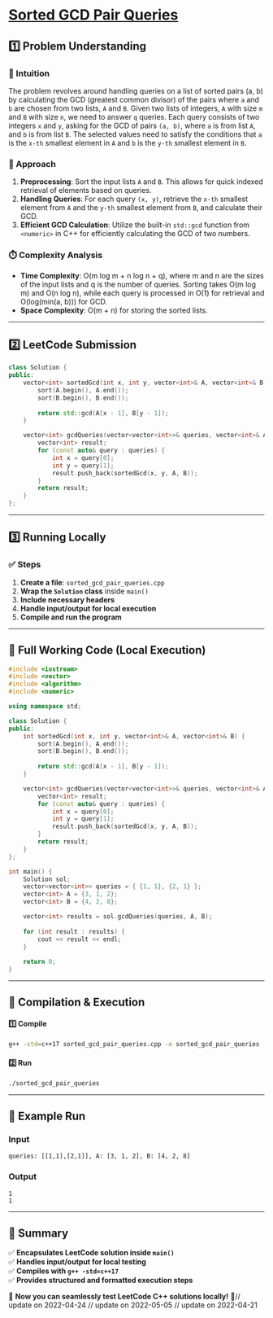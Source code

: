 # **[Sorted GCD Pair Queries](https://leetcode.com/problems/sorted-gcd-pair-queries/description/)**  

## **1️⃣ Problem Understanding**  
### **📌 Intuition**  
The problem revolves around handling queries on a list of sorted pairs (a, b) by calculating the GCD (greatest common divisor) of the pairs where `a` and `b` are chosen from two lists, `A` and `B`. Given two lists of integers, `A` with size `m` and `B` with size `n`, we need to answer `q` queries. Each query consists of two integers `x` and `y`, asking for the GCD of pairs `(a, b)`, where `a` is from list `A`, and `b` is from list `B`. The selected values need to satisfy the conditions that `a` is the `x-th` smallest element in `A` and `b` is the `y-th` smallest element in `B`.

### **🚀 Approach**  
1. **Preprocessing**: Sort the input lists `A` and `B`. This allows for quick indexed retrieval of elements based on queries.
2. **Handling Queries**: For each query `(x, y)`, retrieve the `x-th` smallest element from `A` and the `y-th` smallest element from `B`, and calculate their GCD.
3. **Efficient GCD Calculation**: Utilize the built-in `std::gcd` function from `<numeric>` in C++ for efficiently calculating the GCD of two numbers.

### **⏱️ Complexity Analysis**  
- **Time Complexity**: O(m log m + n log n + q), where m and n are the sizes of the input lists and q is the number of queries. Sorting takes O(m log m) and O(n log n), while each query is processed in O(1) for retrieval and O(log(min(a, b))) for GCD.
- **Space Complexity**: O(m + n) for storing the sorted lists.

---  

## **2️⃣ LeetCode Submission**  
```cpp
class Solution {
public:
    vector<int> sortedGcd(int x, int y, vector<int>& A, vector<int>& B) {
        sort(A.begin(), A.end());
        sort(B.begin(), B.end());
        
        return std::gcd(A[x - 1], B[y - 1]);
    }

    vector<int> gcdQueries(vector<vector<int>>& queries, vector<int>& A, vector<int>& B) {
        vector<int> result;
        for (const auto& query : queries) {
            int x = query[0];
            int y = query[1];
            result.push_back(sortedGcd(x, y, A, B));
        }
        return result;
    }
};
```

---  

## **3️⃣ Running Locally**  
### **✅ Steps**  
1. **Create a file**: `sorted_gcd_pair_queries.cpp`  
2. **Wrap the `Solution` class** inside `main()`  
3. **Include necessary headers**  
4. **Handle input/output for local execution**  
5. **Compile and run the program**  

---  

## **📝 Full Working Code (Local Execution)**  
```cpp
#include <iostream>
#include <vector>
#include <algorithm>
#include <numeric>

using namespace std;

class Solution {
public:
    int sortedGcd(int x, int y, vector<int>& A, vector<int>& B) {
        sort(A.begin(), A.end());
        sort(B.begin(), B.end());
        
        return std::gcd(A[x - 1], B[y - 1]);
    }

    vector<int> gcdQueries(vector<vector<int>>& queries, vector<int>& A, vector<int>& B) {
        vector<int> result;
        for (const auto& query : queries) {
            int x = query[0];
            int y = query[1];
            result.push_back(sortedGcd(x, y, A, B));
        }
        return result;
    }
};

int main() {
    Solution sol;
    vector<vector<int>> queries = { {1, 1}, {2, 1} };
    vector<int> A = {3, 1, 2};
    vector<int> B = {4, 2, 8};

    vector<int> results = sol.gcdQueries(queries, A, B);
    
    for (int result : results) {
        cout << result << endl;
    }
    
    return 0;
}
```  

---  

## **🔧 Compilation & Execution**  
#### **1️⃣ Compile**  
```bash
g++ -std=c++17 sorted_gcd_pair_queries.cpp -o sorted_gcd_pair_queries
```  

#### **2️⃣ Run**  
```bash
./sorted_gcd_pair_queries
```  

---  

## **🎯 Example Run**  
### **Input**  
```
queries: [[1,1],[2,1]], A: [3, 1, 2], B: [4, 2, 8]
```  
### **Output**  
```
1
1
```  

---  

## **📌 Summary**  
✅ **Encapsulates LeetCode solution inside `main()`**  
✅ **Handles input/output for local testing**  
✅ **Compiles with `g++ -std=c++17`**  
✅ **Provides structured and formatted execution steps**  

🚀 **Now you can seamlessly test LeetCode C++ solutions locally!** 🚀// update on 2022-04-24
// update on 2022-05-05
// update on 2022-04-21
